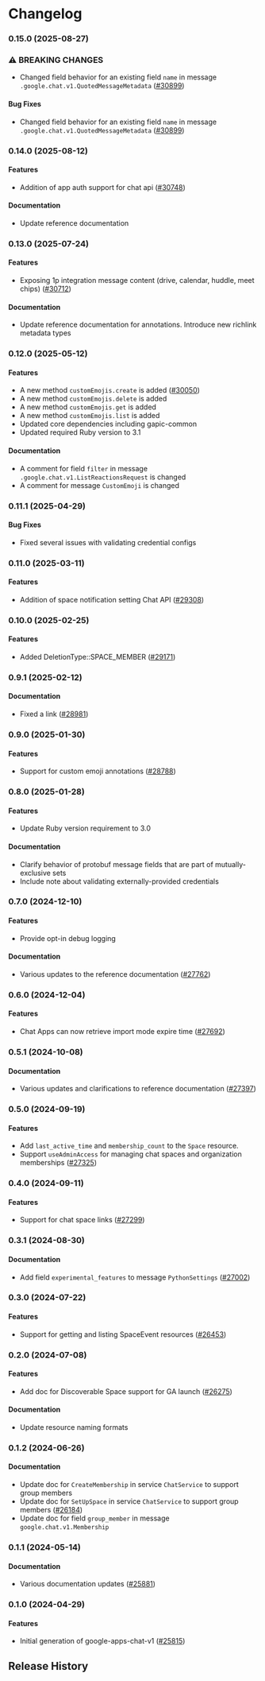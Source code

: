 # Changelog

### 0.15.0 (2025-08-27)

### ⚠ BREAKING CHANGES

* Changed field behavior for an existing field `name` in message `.google.chat.v1.QuotedMessageMetadata` ([#30899](https://github.com/googleapis/google-cloud-ruby/issues/30899))

#### Bug Fixes

* Changed field behavior for an existing field `name` in message `.google.chat.v1.QuotedMessageMetadata` ([#30899](https://github.com/googleapis/google-cloud-ruby/issues/30899)) 

### 0.14.0 (2025-08-12)

#### Features

* Addition of app auth support for chat api ([#30748](https://github.com/googleapis/google-cloud-ruby/issues/30748)) 
#### Documentation

* Update reference documentation 

### 0.13.0 (2025-07-24)

#### Features

* Exposing 1p integration message content (drive, calendar, huddle, meet chips) ([#30712](https://github.com/googleapis/google-cloud-ruby/issues/30712)) 
#### Documentation

* Update reference documentation for annotations. Introduce new richlink metadata types 

### 0.12.0 (2025-05-12)

#### Features

* A new method `customEmojis.create` is added ([#30050](https://github.com/googleapis/google-cloud-ruby/issues/30050)) 
* A new method `customEmojis.delete` is added 
* A new method `customEmojis.get` is added 
* A new method `customEmojis.list` is added 
* Updated core dependencies including gapic-common 
* Updated required Ruby version to 3.1 
#### Documentation

* A comment for field `filter` in message `.google.chat.v1.ListReactionsRequest` is changed 
* A comment for message `CustomEmoji` is changed 

### 0.11.1 (2025-04-29)

#### Bug Fixes

* Fixed several issues with validating credential configs 

### 0.11.0 (2025-03-11)

#### Features

* Addition of space notification setting Chat API ([#29308](https://github.com/googleapis/google-cloud-ruby/issues/29308)) 

### 0.10.0 (2025-02-25)

#### Features

* Added DeletionType::SPACE_MEMBER ([#29171](https://github.com/googleapis/google-cloud-ruby/issues/29171)) 

### 0.9.1 (2025-02-12)

#### Documentation

* Fixed a link ([#28981](https://github.com/googleapis/google-cloud-ruby/issues/28981)) 

### 0.9.0 (2025-01-30)

#### Features

* Support for custom emoji annotations ([#28788](https://github.com/googleapis/google-cloud-ruby/issues/28788)) 

### 0.8.0 (2025-01-28)

#### Features

* Update Ruby version requirement to 3.0 
#### Documentation

* Clarify behavior of protobuf message fields that are part of mutually-exclusive sets 
* Include note about validating externally-provided credentials 

### 0.7.0 (2024-12-10)

#### Features

* Provide opt-in debug logging 
#### Documentation

* Various updates to the reference documentation ([#27762](https://github.com/googleapis/google-cloud-ruby/issues/27762)) 

### 0.6.0 (2024-12-04)

#### Features

* Chat Apps can now retrieve import mode expire time ([#27692](https://github.com/googleapis/google-cloud-ruby/issues/27692)) 

### 0.5.1 (2024-10-08)

#### Documentation

* Various updates and clarifications to reference documentation ([#27397](https://github.com/googleapis/google-cloud-ruby/issues/27397)) 

### 0.5.0 (2024-09-19)

#### Features

* Add `last_active_time` and `membership_count` to the `Space` resource. 
* Support `useAdminAccess` for managing chat spaces and organization memberships ([#27325](https://github.com/googleapis/google-cloud-ruby/issues/27325)) 

### 0.4.0 (2024-09-11)

#### Features

* Support for chat space links ([#27299](https://github.com/googleapis/google-cloud-ruby/issues/27299)) 

### 0.3.1 (2024-08-30)

#### Documentation

* Add field `experimental_features` to message `PythonSettings` ([#27002](https://github.com/googleapis/google-cloud-ruby/issues/27002)) 

### 0.3.0 (2024-07-22)

#### Features

* Support for getting and listing SpaceEvent resources ([#26453](https://github.com/googleapis/google-cloud-ruby/issues/26453)) 

### 0.2.0 (2024-07-08)

#### Features

* Add doc for Discoverable Space support for GA launch ([#26275](https://github.com/googleapis/google-cloud-ruby/issues/26275)) 
#### Documentation

* Update resource naming formats 

### 0.1.2 (2024-06-26)

#### Documentation

* Update doc for `CreateMembership` in service `ChatService` to support group members 
* Update doc for `SetUpSpace` in service `ChatService` to support group members ([#26184](https://github.com/googleapis/google-cloud-ruby/issues/26184)) 
* Update doc for field `group_member` in message `google.chat.v1.Membership` 

### 0.1.1 (2024-05-14)

#### Documentation

* Various documentation updates ([#25881](https://github.com/googleapis/google-cloud-ruby/issues/25881)) 

### 0.1.0 (2024-04-29)

#### Features

* Initial generation of google-apps-chat-v1 ([#25815](https://github.com/googleapis/google-cloud-ruby/issues/25815)) 

## Release History
